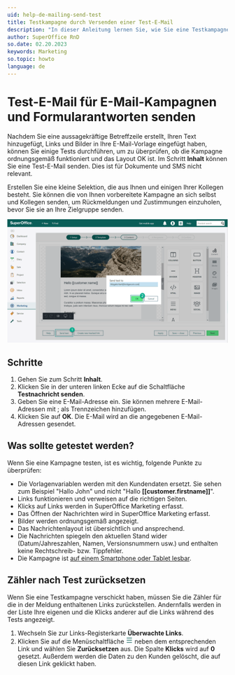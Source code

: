 ```yaml
---
uid: help-de-mailing-send-test
title: Testkampagne durch Versenden einer Test-E-Mail
description: "In dieser Anleitung lernen Sie, wie Sie eine Testkampagne senden."
author: SuperOffice RnD
so.date: 02.20.2023
keywords: Marketing
so.topic: howto
language: de
---
```


# Test-E-Mail für E-Mail-Kampagnen und Formularantworten senden

Nachdem Sie eine aussagekräftige Betreffzeile erstellt, Ihren Text hinzugefügt, Links und Bilder in Ihre E-Mail-Vorlage eingefügt haben, können Sie einige Tests durchführen, um zu überprüfen, ob die Kampagne ordnungsgemäß funktioniert und das Layout OK ist. Im Schritt **Inhalt** können Sie eine Test-E-Mail senden. Dies ist für Dokumente und SMS nicht relevant.

Erstellen Sie eine kleine Selektion, die aus Ihnen und einigen Ihrer Kollegen besteht. Sie können die von Ihnen vorbereitete Kampagne an sich selbst und Kollegen senden, um Rückmeldungen und Zustimmungen einzuholen, bevor Sie sie an Ihre Zielgruppe senden.

![Testen Sie Ihre Kampagne, bevor Sie es an die Öffentlichkeit versenden -screenshot][img2]

## Schritte

1. Gehen Sie zum Schritt **Inhalt**.
2. Klicken Sie in der unteren linken Ecke auf die Schaltfläche **Testnachricht senden**.
3. Geben Sie eine E-Mail-Adresse ein. Sie können mehrere E-Mail-Adressen mit ; als Trennzeichen hinzufügen.
4. Klicken Sie auf **OK**. Die E-Mail wird an die angegebenen E-Mail-Adressen gesendet.

## Was sollte getestet werden?

Wenn Sie eine Kampagne testen, ist es wichtig, folgende Punkte zu überprüfen:

* Die Vorlagenvariablen werden mit den Kundendaten ersetzt. Sie sehen zum Beispiel "Hallo John" und nicht "Hallo **\[\[customer.firstname\]\]**".
* Links funktionieren und verweisen auf die richtigen Seiten.
* Klicks auf Links werden in SuperOffice Marketing erfasst.
* Das Öffnen der Nachrichten wird in SuperOffice Marketing erfasst.
* Bilder werden ordnungsgemäß angezeigt.
* Das Nachrichtenlayout ist übersichtlich und ansprechend.
* Die Nachrichten spiegeln den aktuellen Stand wider (Datum/Jahreszahlen, Namen, Versionsnummern usw.) und enthalten keine Rechtschreib- bzw. Tippfehler.
* Die Kampagne ist [auf einem Smartphone oder Tablet lesbar][1].

## Zähler nach Test zurücksetzen

Wenn Sie eine Testkampagne verschickt haben, müssen Sie die Zähler für die in der Meldung enthaltenen Links zurückstellen. Andernfalls werden in der Liste Ihre eigenen und die Klicks anderer auf die Links während des Tests angezeigt.

1. Wechseln Sie zur Links-Registerkarte **Überwachte Links**.
2. Klicken Sie auf die Menüschaltfläche ![Symbol][img1] neben dem entsprechenden Link und wählen Sie **Zurücksetzen** aus. Die Spalte **Klicks** wird auf **0** gesetzt. Außerdem werden die Daten zu den Kunden gelöscht, die auf diesen Link geklickt haben.

<!-- Referenced links -->
[1]: ../../../learn/best-practices.md#mobile

<!-- Referenced images -->
[img1]: ../../../../../media/icons/btn-menu.png
[img2]: ../../../../../media/loc/en/marketing/test-mailing.png
